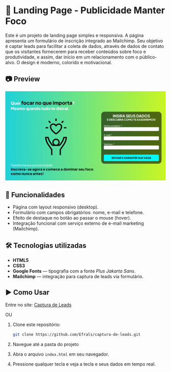 # 🚀 Landing Page - Publicidade Manter Foco

Este é um projeto de landing page simples e responsiva. A página apresenta um formulário de inscrição integrado ao Mailchimp. Seu objetivo é captar leads para facilitar a coleta de dados, através de dados de contato que os visitantes fornecerem para receber conteúdos sobre foco e produtividade, e assim, dar início em um relacionamento com o público-alvo. O design é moderno, colorido e motivacional.

## 📷 Preview

<img src="assets/images/PreviewCapturaDeLeads.gif" alt="Preview Captura de Leads" width="650"/>

## 🚀 Funcionalidades

- Página com layout responsivo (desktop).
- Formulário com campos obrigatórios: nome, e-mail e telefone.
- Efeito de destaque no botão ao passar o mouse (hover).
- Integração funcional com serviço externo de e-mail marketing (Mailchimp).

## 🛠️ Tecnologias utilizadas

- **HTML5**
- **CSS3**
- **Google Fonts** — tipografia com a fonte _Plus Jakarta Sans_.
- **Mailchimp** — integração para captura de leads via formulário.

## ▶️ Como Usar

Entre no site: [Captura de Leads](https://captura-de-leads-efrals.netlify.app)

OU

1. Clone este repositório:

   ```bash
   git clone https://github.com/Efrals/captura-de-leads.git
   ```

2. Navegue até a pasta do projeto

3. Abra o arquivo `index.html` em seu navegador.

4. Pressione qualquer tecla e veja a tecla e seus dados em tempo real.

